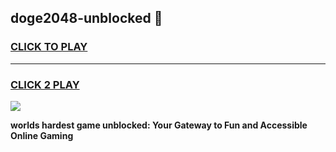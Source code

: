 
## doge2048-unblocked 👋
<h3>
<a href="https://premium.freeplayer.one?title=doge2048-unblocked&ref=14F">CLICK TO PLAY</a></h3>
<hr>

<h3>
<a href="https://premium.freeplayer.one?title=doge2048-unblocked&ref=14F">CLICK 2 PLAY</a>
  
</h3>

<a href="https://premium.freeplayer.one?title=doge2048-unblocked&ref=12F/"><img src="https://clearcache.store/games.png"></a>


**worlds hardest game unblocked: Your Gateway to Fun and Accessible Online Gaming**

